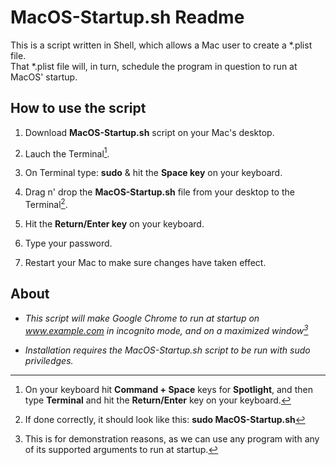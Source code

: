 # MacOS-Startup.sh Readme

This is a script written in Shell, which allows a Mac user to create a *.plist file.<br>
That *.plist file will, in turn, schedule the program in question to run at MacOS' startup.

## How to use the script

1. Download **MacOS-Startup.sh** script on your Mac's desktop.

2. Lauch the Terminal[^1].

3. On Terminal type: **sudo** & hit the **Space key** on your keyboard.

4. Drag n' drop the **MacOS-Startup.sh** file from your desktop to the Terminal[^2].

5. Hit the **Return/Enter key** on your keyboard.

6. Type your password.

7. Restart your Mac to make sure changes have taken effect.

## About

- *This script will make Google Chrome to run at startup on www.example.com in incognito mode, and on a maximized window[^3]*

- *Installation requires the MacOS-Startup.sh script to be run with sudo priviledges.*

[^1]: On your keyboard hit **Command + Space** keys for **Spotlight**, and then type **Terminal** and hit the **Return/Enter** key on your keyboard.
[^2]: If done correctly, it should look like this: **sudo MacOS-Startup.sh**
[^3]: This is for demonstration reasons, as we can use any program with any of its supported arguments to run at startup.
